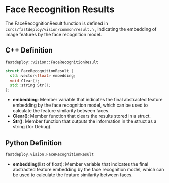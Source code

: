 # Face Recognition Results

The FaceRecognitionResult function is defined in `csrcs/fastdeploy/vision/common/result.h` , indicating the embedding of image features by the face recognition model.

## C++  Definition

`fastdeploy::vision::FaceRecognitionResult`

```c++
struct FaceRecognitionResult {
  std::vector<float> embedding;
  void Clear();
  std::string Str();
};
```

- **embedding**: Member variable that indicates the final abstracted feature embedding by the face recognition model, which can be used to calculate the feature similarity between faces.
- **Clear()**: Member function that clears the results stored in a struct.
- **Str()**: Member function that outputs the information in the struct as a string (for Debug).

## Python Definition

`fastdeploy.vision.FaceRecognitionResult`

- **embedding**(list of float): Member variable that indicates the final abstracted feature embedding by the face recognition model, which can be used to calculate the feature similarity between faces.

